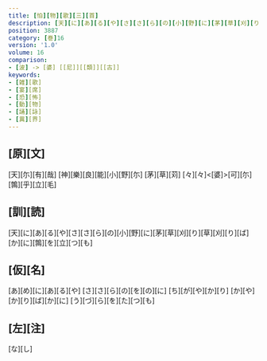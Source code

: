 ```yaml
---
title: [怕][物][歌][三][首]
description: [天][に][あ][る][や][さ][さ][ら][の][小][野][に][茅][草][刈][り][草][刈][り][ば][か][に][鶉][を][立][つ][も]
position: 3887
category: [巻]16
version: '1.0'
volume: 16
comparison:
- [波] -> [婆] [[尼]][[類]][[古]]
keywords:
- [雑][歌]
- [宴][席]
- [恐][怖]
- [動][物]
- [誦][詠]
- [異][界]
---
```


## [原][文]

[天][尓][有][哉] [神][樂][良][能][小][野][尓] [茅][草][苅] [々][々]<[婆]>[可][尓] [鶉][乎][立][毛]

## [訓][読]

[天][に][あ][る][や][さ][さ][ら][の][小][野][に][茅][草][刈][り][草][刈][り][ば][か][に][鶉][を][立][つ][も]

## [仮][名]

[あ][め][に][あ][る][や] [さ][さ][ら][の][を][の][に] [ち][が][や][か][り] [か][や][か][り][ば][か][に] [う][づ][ら][を][た][つ][も]

## [左][注]

[な][し]
